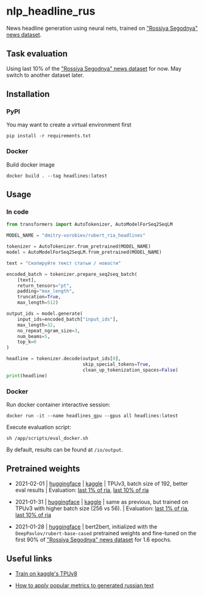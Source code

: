 # nlp_headline_rus
News headline generation using neural nets, trained on ["Rossiya Segodnya" news dataset](https://github.com/RossiyaSegodnya/ria_news_dataset).

## Task evaluation
Using last 10% of the ["Rossiya Segodnya" news dataset](https://github.com/RossiyaSegodnya/ria_news_dataset) for now. May switch to another dataset later.

## Installation

### PyPI

You may want to create a virtual environment first

```shell
pip install -r requirements.txt
```

### Docker

Build docker image

```shell
docker build . --tag headlines:latest
```

## Usage

### In code

```python
from transformers import AutoTokenizer, AutoModelForSeq2SeqLM

MODEL_NAME = "dmitry-vorobiev/rubert_ria_headlines"

tokenizer = AutoTokenizer.from_pretrained(MODEL_NAME)
model = AutoModelForSeq2SeqLM.from_pretrained(MODEL_NAME)

text = "Скопируйте текст статьи / новости"

encoded_batch = tokenizer.prepare_seq2seq_batch(
    [text],
    return_tensors="pt",
    padding="max_length",
    truncation=True,
    max_length=512)

output_ids = model.generate(
    input_ids=encoded_batch["input_ids"],
    max_length=32,
    no_repeat_ngram_size=3,
    num_beams=5,
    top_k=0
)

headline = tokenizer.decode(output_ids[0], 
                            skip_special_tokens=True, 
                            clean_up_tokenization_spaces=False)
print(headline)
```

### Docker

Run docker container interactive session:

```shell
docker run -it --name headlines_gpu --gpus all headlines:latest
```

Execute evaluation script:
```shell
sh /app/scripts/eval_docker.sh
```

By default, results can be found at `/io/output`.

## Pretrained weights

- 2021-02-01 | [huggingface](https://huggingface.co/dmitry-vorobiev/rubert_ria_headlines/tree/126137f039f070501549cd7b6f2aa133545d5df0) | [kaggle](https://www.kaggle.com/dvorobiev/bert2bertweights-192) | TPUv3, batch size of 192, better eval results | 
  Evaluation: 
  [last 1% of ria](https://drive.google.com/drive/folders/1xtCnkbGNNu5jGQ9H9Mg55Cx7RTcyhQw9?usp=sharing), 
  [last 10% of ria](https://drive.google.com/drive/u/0/folders/1w6rAXhpFUO8I4A7xfHKUjMBPEKBHEO3h)

- 2021-01-31 | [huggingface](https://huggingface.co/dmitry-vorobiev/rubert_ria_headlines/tree/5b67024544fb68a42afe954be12925f9c23fe50a) | 
   [kaggle](https://www.kaggle.com/dvorobiev/bert2bert-weights) | same as previous, but trained on TPUv3 with higher batch size (256 vs 56). | 
  Evaluation: 
  [last 1% of ria](https://drive.google.com/drive/folders/1QNC9wPfbDB9HaTFC2YtBMSE7FXjT0zq_?usp=sharing), 
  [last 10% of ria](https://drive.google.com/drive/u/0/folders/1S-N4eJQPfbDPzMh3pwEEGZB-Xn7O2ApF)

- 2021-01-28 | [huggingface](https://huggingface.co/dmitry-vorobiev/rubert_ria_headlines/tree/e0a2e3bf4a4c9069bb6cdf48ef7cc7f3301de4c6) | 
   bert2bert, initialized with the `DeepPavlov/rubert-base-cased` pretrained weights and 
   fine-tuned on the first 90% of ["Rossiya Segodnya" news dataset](https://github.com/RossiyaSegodnya/ria_news_dataset) for 1.6 epochs.

## Useful links

- [Train on kaggle's TPUv8](https://www.kaggle.com/dvorobiev/try-train-seq2seq-ria-tpu)

- [How to apply popular metrics to generated russian text](https://www.kaggle.com/phoenix120/baseline-summarization)
